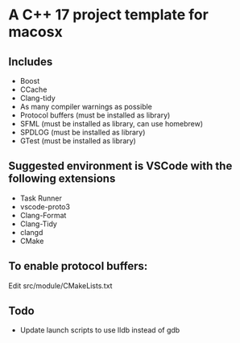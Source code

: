 # A C++ 17 project template for macosx

## Includes

- Boost
- CCache
- Clang-tidy
- As many compiler warnings as possible
- Protocol buffers (must be installed as library)
- SFML (must be installed as library, can use homebrew)
- SPDLOG (must be installed as library)
- GTest (must be installed as library)

## Suggested environment is VSCode with the following extensions

- Task Runner
- vscode-proto3
- Clang-Format
- Clang-Tidy
- clangd
- CMake

## To enable protocol buffers:

Edit src/module/CMakeLists.txt

## Todo
- Update launch scripts to use lldb instead of gdb
